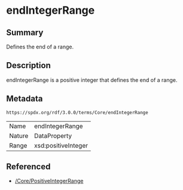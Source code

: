 <!-- Automatically generated by spec-parser v2.3.0 on 2024-07-16T15:00:52.540788+00:00 -->
<!-- SPDX-License-Identifier: Community-Spec-1.0 -->

# endIntegerRange

## Summary

Defines the end of a range.


## Description

endIntegerRange is a positive integer that defines the end of a range.


## Metadata

`https://spdx.org/rdf/3.0.0/terms/Core/endIntegerRange`


| | |
|---|---|
| Name | endIntegerRange |
| Nature | DataProperty |
| Range | xsd:positiveInteger |




## Referenced

- [/Core/PositiveIntegerRange](../../Core/Classes/PositiveIntegerRange.md)

